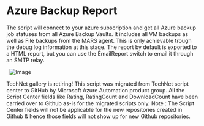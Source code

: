 ﻿Azure Backup Report
===================

            

The script will connect to your azure subscription and get all Azure backup job statuses from all Azure Backup Vaults. It includes all VM backups as well as File backups from the MARS agent. This is only achievable trough the debug log information at this
 stage. The report by default is exported to a HTML report, but you can use the EmailReport switch to email it through an SMTP relay.




 
![Image](https://github.com/azureautomation/azure-backup-report/raw/master/ReportImage.PNG)




        
    
TechNet gallery is retiring! This script was migrated from TechNet script center to GitHub by Microsoft Azure Automation product group. All the Script Center fields like Rating, RatingCount and DownloadCount have been carried over to Github as-is for the migrated scripts only. Note : The Script Center fields will not be applicable for the new repositories created in Github & hence those fields will not show up for new Github repositories.

